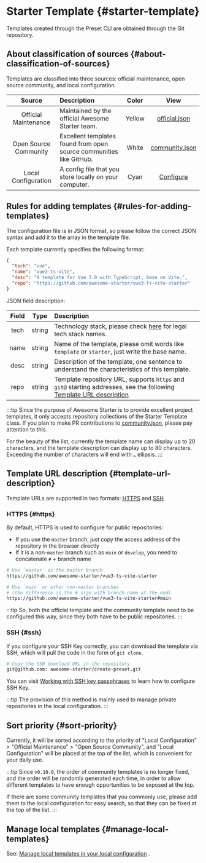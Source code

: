 # Starter Template {#starter-template}

Templates created through the Preset CLI are obtained through the Git repository.

## About classification of sources {#about-classification-of-sources}

Templates are classified into three sources: official maintenance, open source community, and local configuration.

|        Source         | Description                                                         | Color  |                                                  View                                                   |
| :-------------------: | :------------------------------------------------------------------ | :----: | :-----------------------------------------------------------------------------------------------------: |
| Official Maintenance  | Maintained by the official Awesome Starter team.                    | Yellow |  [official.json](https://github.com/awesome-starter/website/blob/main/docs/public/config/official.json)  |
| Open Source Community | Excellent templates found from open source communities like GitHub. | White  | [community.json](https://github.com/awesome-starter/website/blob/main/docs/public/config/community.json) |
|  Local Configuration  | A config file that you store locally on your computer.              |  Cyan  |                                         [Configure](#configure)                                         |

## Rules for adding templates {#rules-for-adding-templates}

The configuration file is in JSON format, so please follow the correct JSON syntax and add it to the array in the template file.

Each template currently specifies the following format:

```json
{
  "tech": "vue",
  "name": "vue3-ts-vite",
  "desc": "A template for Vue 3.0 with TypeScript, base on Vite.",
  "repo": "https://github.com/awesome-starter/vue3-ts-vite-starter"
}
```

JSON field description:

| Field |  Type  | Description                                                                                                                                         |
| :---: | :----: | :-------------------------------------------------------------------------------------------------------------------------------------------------- |
| tech  | string | Technology stack, please check [here](https://github.com/awesome-starter/website/blob/main/docs/public/config/tech.json) for legal tech stack names. |
| name  | string | Name of the template, please omit words like `template` or `starter`, just write the base name.                                                     |
| desc  | string | Description of the template, one sentence to understand the characteristics of this template.                                                       |
| repo  | string | Template repository URL, supports `https` and `git@` starting addresses, see the following [Template URL description](#template-url-description)    |

:::tip
Since the purpose of Awesome Starter is to provide excellent project templates, it only accepts repository collections of the Starter Template class. If you plan to make PR contributions to [community.json](https://github.com/awesome-starter/website/blob/main/docs/public/config/community.json), please pay attention to this.

For the beauty of the list, currently the template name can display up to 20 characters, and the template description can display up to 80 characters. Exceeding the number of characters will end with `…` ellipsis.
:::

## Template URL description {#template-url-description}

Template URLs are supported in two formats: [HTTPS](#https) and [SSH](#ssh).

### HTTPS {#https}

By default, HTTPS is used to configure for public repositories:

- If you use the `master` branch, just copy the access address of the repository in the browser directly
- If it is a non-`master` branch such as `main` or `develop`, you need to concatenate `#` + branch name

```bash
# Use `master` as the master branch
https://github.com/awesome-starter/vue3-ts-vite-starter

# Use `main` or other non-master branches
# (the difference is the # sign with branch name at the end)
https://github.com/awesome-starter/vue3-ts-vite-starter#main
```

:::tip
So, both the official template and the community template need to be configured this way, since they both have to be public repositories.
:::

### SSH {#ssh}

If you configure your SSH Key correctly, you can download the template via SSH, which will pull the code in the form of `git clone`.

```bash
# Copy the SSH download URL in the repository
git@github.com: awesome-starter/create-preset.git
```

You can visit [Working with SSH key passphrases](https://docs.github.com/en/authentication/connecting-to-github-with-ssh/working-with-ssh-key-passphrases) to learn how to configure SSH Key.

:::tip
The provision of this method is mainly used to manage private repositories in the local configuration.
:::

## Sort priority {#sort-priority}

Currently, it will be sorted according to the priority of "Local Configuration" > "Official Maintenance" > "Open Source Community", and "Local Configuration" will be placed at the top of the list, which is convenient for your daily use.

:::tip
Since `v0.10.0`, the order of community templates is no longer fixed, and the order will be randomly generated each time, in order to allow different templates to have enough opportunities to be exposed at the top.

If there are some community templates that you commonly use, please add them to the local configuration for easy search, so that they can be fixed at the top of the list.
:::

## Manage local templates {#manage-local-templates}

See: [Manage local templates in your local configuration](local-configuration.md) .
